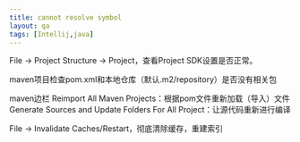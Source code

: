 ```yaml
---
title: cannot resolve symbol
layout: qa
tags: [Intellij,java]
---
```



File -> Project Structure -> Project，查看Project SDK设置是否正常。

maven项目检查pom.xml和本地仓库（默认.m2/repository）是否没有相关包

maven边栏
Reimport All Maven Projects：根据pom文件重新加载（导入）文件
Generate Sources and Update Folders For All Project：让源代码重新进行编译

File -> Invalidate Caches/Restart，彻底清除缓存，重建索引